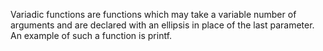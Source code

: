 Variadic functions are functions which may take a variable number of arguments and are declared with an ellipsis in place of the last parameter. An example of such a function is printf.
